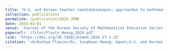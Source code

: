 ```yaml
---
title: "U.S. and Korean teacher candidates&apos; approaches to mathematics modeling on a social justice issue"
collection: publications
permalink: /publication/2024-JRME
date: 2024-03-01
venue: 'Journal of the Korean Society of Mathematical Education Series D: Research in Mathematical Education'
paperurl: '/files/Flavin_Hwang_2024.pdf'
link: 'https://doi.org/10.7468/jksmed.2024.27.1.25'
citation: '<b>Eunhye Flavin</b>, Sunghwan Hwang, &quot;U.S. and Korean teacher candidates&apos; approaches to mathematics modeling on a social justice issue,&quot; in <i>Journal of the Korean Society of Mathematical Education Series D: Research in Mathematical Education</i>, vol. 27, no. 1, pp. 25-47, 2024.'
--- 
```

